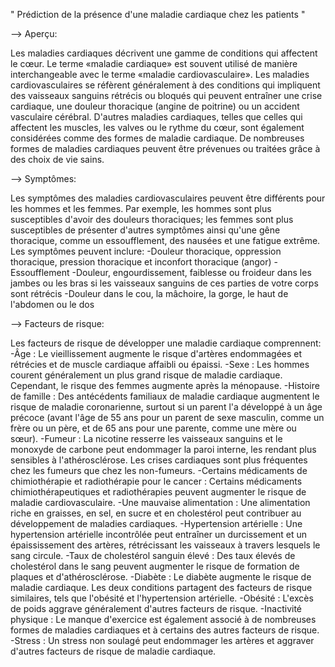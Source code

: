 " Prédiction de la présence d'une maladie cardiaque chez les patients "

--> Aperçu:

Les maladies cardiaques décrivent une gamme de conditions qui affectent le cœur.
Le terme «maladie cardiaque» est souvent utilisé de manière interchangeable avec le terme «maladie cardiovasculaire». Les maladies cardiovasculaires se réfèrent généralement à des conditions qui impliquent des vaisseaux sanguins rétrécis ou bloqués qui peuvent entraîner une crise cardiaque, une douleur thoracique (angine de poitrine) ou un accident vasculaire cérébral. D'autres maladies cardiaques, telles que celles qui affectent les muscles, les valves ou le rythme du cœur, sont également considérées comme des formes de maladie cardiaque.
De nombreuses formes de maladies cardiaques peuvent être prévenues ou traitées grâce à des choix de vie sains.

--> Symptômes:

Les symptômes des maladies cardiovasculaires peuvent être différents pour les hommes et les femmes. Par exemple, les hommes sont plus susceptibles d'avoir des douleurs thoraciques; les femmes sont plus susceptibles de présenter d'autres symptômes ainsi qu'une gêne thoracique, comme un essoufflement, des nausées et une fatigue extrême.
Les symptômes peuvent inclure:
-Douleur thoracique, oppression thoracique, pression thoracique et inconfort thoracique (angor)
-Essoufflement
-Douleur, engourdissement, faiblesse ou froideur dans les jambes ou les bras si les vaisseaux sanguins de ces parties de votre corps sont rétrécis
-Douleur dans le cou, la mâchoire, la gorge, le haut de l'abdomen ou le dos

--> Facteurs de risque:

Les facteurs de risque de développer une maladie cardiaque comprennent:
-Âge : Le vieillissement augmente le risque d'artères endommagées et rétrécies et de muscle cardiaque affaibli ou épaissi.
-Sexe : Les hommes courent généralement un plus grand risque de maladie cardiaque. Cependant, le risque des femmes augmente après la ménopause.
-Histoire de famille : Des antécédents familiaux de maladie cardiaque augmentent le risque de maladie coronarienne, surtout si un parent l'a développé à un âge précoce (avant l'âge de 55 ans pour un parent de sexe masculin, comme un frère ou un père, et de 65 ans pour une parente, comme une mère ou sœur).
-Fumeur : La nicotine resserre les vaisseaux sanguins et le monoxyde de carbone peut endommager la paroi interne, les rendant plus sensibles à l'athérosclérose. Les crises cardiaques sont plus fréquentes chez les fumeurs que chez les non-fumeurs.
-Certains médicaments de chimiothérapie et radiothérapie pour le cancer : Certains médicaments chimiothérapeutiques et radiothérapies peuvent augmenter le risque de maladie cardiovasculaire.
-Une mauvaise alimentation : Une alimentation riche en graisses, en sel, en sucre et en cholestérol peut contribuer au développement de maladies cardiaques.
-Hypertension artérielle : Une hypertension artérielle incontrôlée peut entraîner un durcissement et un épaississement des artères, rétrécissant les vaisseaux à travers lesquels le sang circule.
-Taux de cholestérol sanguin élevé : Des taux élevés de cholestérol dans le sang peuvent augmenter le risque de formation de plaques et d'athérosclérose.
-Diabète : Le diabète augmente le risque de maladie cardiaque. Les deux conditions partagent des facteurs de risque similaires, tels que l'obésité et l'hypertension artérielle.
-Obésité : L'excès de poids aggrave généralement d'autres facteurs de risque.
-Inactivité physique : Le manque d'exercice est également associé à de nombreuses formes de maladies cardiaques et à certains des autres facteurs de risque.
-Stress : Un stress non soulagé peut endommager les artères et aggraver d'autres facteurs de risque de maladie cardiaque.
